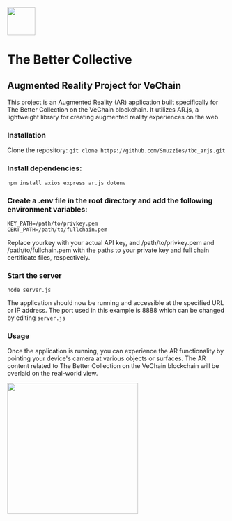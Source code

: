 <img src="https://github.com/Smuzzies/tbc_arjs/assets/110495122/9e39f0ff-13e2-4eea-971f-09bb4282c76d" width="64">

# The Better Collective
## Augmented Reality Project for VeChain
This project is an Augmented Reality (AR) application built specifically for The Better Collection on the VeChain blockchain. It utilizes AR.js, a lightweight library for creating augmented reality experiences on the web.

### Installation
Clone the repository:
```git clone https://github.com/Smuzzies/tbc_arjs.git```

### Install dependencies:
```npm init
npm install axios express ar.js dotenv
```

### Create a .env file in the root directory and add the following environment variables:
```API_KEY=yourkey
KEY_PATH=/path/to/privkey.pem
CERT_PATH=/path/to/fullchain.pem
```
Replace yourkey with your actual API key, and /path/to/privkey.pem and /path/to/fullchain.pem with the paths to your private key and full chain certificate files, respectively.

### Start the server
```node server.js```

The application should now be running and accessible at the specified URL or IP address. The port used in this example is 8888 which can be changed by editing ```server.js```

### Usage

Once the application is running, you can experience the AR functionality by pointing your device's camera at various objects or surfaces. The AR content related to The Better Collection on the VeChain blockchain will be overlaid on the real-world view.

<img src="https://github.com/Smuzzies/tbc_arjs/assets/110495122/8c9a276a-e24a-4f98-9679-60805d697f7a" width="300">

